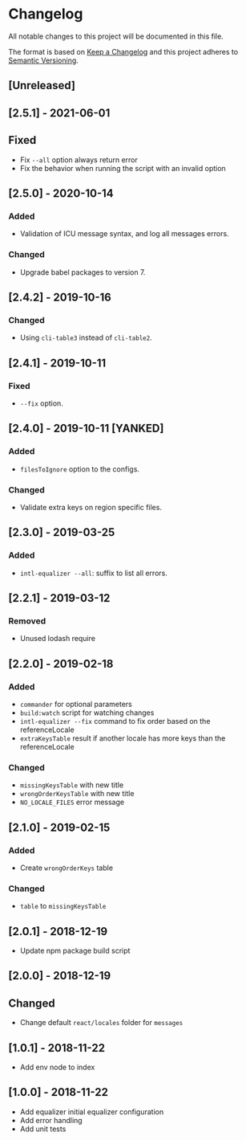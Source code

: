 # Changelog

All notable changes to this project will be documented in this file.

The format is based on [Keep a Changelog](http://keepachangelog.com/en/1.0.0/)
and this project adheres to [Semantic Versioning](http://semver.org/spec/v2.0.0.html).

## [Unreleased]

## [2.5.1] - 2021-06-01

## Fixed
- Fix `--all` option always return error
- Fix the behavior when running the script with an invalid option

## [2.5.0] - 2020-10-14

### Added

- Validation of ICU message syntax, and log all messages errors.

### Changed

- Upgrade babel packages to version 7.

## [2.4.2] - 2019-10-16

### Changed

- Using `cli-table3` instead of `cli-table2`.

## [2.4.1] - 2019-10-11

### Fixed

- `--fix` option.

## [2.4.0] - 2019-10-11 [YANKED]

### Added

- `filesToIgnore` option to the configs.

### Changed

- Validate extra keys on region specific files.

## [2.3.0] - 2019-03-25

### Added

- `intl-equalizer --all`: suffix to list all errors.

## [2.2.1] - 2019-03-12

### Removed

- Unused lodash require

## [2.2.0] - 2019-02-18

### Added

- `commander` for optional parameters
- `build:watch` script for watching changes
- `intl-equalizer --fix` command to fix order based on the referenceLocale
- `extraKeysTable` result if another locale has more keys than the referenceLocale

### Changed

- `missingKeysTable` with new title
- `wrongOrderKeysTable` with new title
- `NO_LOCALE_FILES` error message

## [2.1.0] - 2019-02-15

### Added

- Create `wrongOrderKeys` table

### Changed

- `table` to `missingKeysTable`

## [2.0.1] - 2018-12-19

- Update npm package build script

## [2.0.0] - 2018-12-19

## Changed

- Change default `react/locales` folder for `messages`

## [1.0.1] - 2018-11-22

- Add env node to index

## [1.0.0] - 2018-11-22

- Add equalizer initial equalizer configuration
- Add error handling
- Add unit tests
